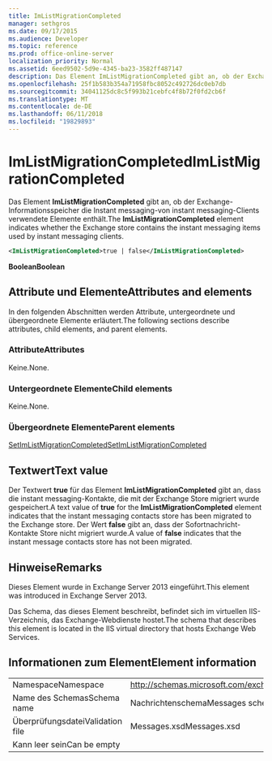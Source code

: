 ```yaml
---
title: ImListMigrationCompleted
manager: sethgros
ms.date: 09/17/2015
ms.audience: Developer
ms.topic: reference
ms.prod: office-online-server
localization_priority: Normal
ms.assetid: 6eed9502-5d9e-4345-ba23-3582ff487147
description: Das Element ImListMigrationCompleted gibt an, ob der Exchange-Informationsspeicher die instant messaging-Elemente von instant messaging-Clients verwendete enthält.
ms.openlocfilehash: 25f1b583b354a71958fbc8052c492726dc0eb7db
ms.sourcegitcommit: 34041125dc8c5f993b21cebfc4f8b72f0fd2cb6f
ms.translationtype: MT
ms.contentlocale: de-DE
ms.lasthandoff: 06/11/2018
ms.locfileid: "19829893"
---
```

# <a name="imlistmigrationcompleted"></a><span data-ttu-id="891cd-103">ImListMigrationCompleted</span><span class="sxs-lookup"><span data-stu-id="891cd-103">ImListMigrationCompleted</span></span>

<span data-ttu-id="891cd-104">Das Element **ImListMigrationCompleted** gibt an, ob der Exchange-Informationsspeicher die Instant messaging-von instant messaging-Clients verwendete Elemente enthält.</span><span class="sxs-lookup"><span data-stu-id="891cd-104">The **ImListMigrationCompleted** element indicates whether the Exchange store contains the instant messaging items used by instant messaging clients.</span></span> 
  
```XML
<ImListMigrationCompleted>true | false</ImListMigrationCompleted>
```

 <span data-ttu-id="891cd-105">**Boolean**</span><span class="sxs-lookup"><span data-stu-id="891cd-105">**Boolean**</span></span>
## <a name="attributes-and-elements"></a><span data-ttu-id="891cd-106">Attribute und Elemente</span><span class="sxs-lookup"><span data-stu-id="891cd-106">Attributes and elements</span></span>

<span data-ttu-id="891cd-107">In den folgenden Abschnitten werden Attribute, untergeordnete und übergeordnete Elemente erläutert.</span><span class="sxs-lookup"><span data-stu-id="891cd-107">The following sections describe attributes, child elements, and parent elements.</span></span>
  
### <a name="attributes"></a><span data-ttu-id="891cd-108">Attribute</span><span class="sxs-lookup"><span data-stu-id="891cd-108">Attributes</span></span>

<span data-ttu-id="891cd-109">Keine.</span><span class="sxs-lookup"><span data-stu-id="891cd-109">None.</span></span>
  
### <a name="child-elements"></a><span data-ttu-id="891cd-110">Untergeordnete Elemente</span><span class="sxs-lookup"><span data-stu-id="891cd-110">Child elements</span></span>

<span data-ttu-id="891cd-111">Keine.</span><span class="sxs-lookup"><span data-stu-id="891cd-111">None.</span></span>
  
### <a name="parent-elements"></a><span data-ttu-id="891cd-112">Übergeordnete Elemente</span><span class="sxs-lookup"><span data-stu-id="891cd-112">Parent elements</span></span>

[<span data-ttu-id="891cd-113">SetImListMigrationCompleted</span><span class="sxs-lookup"><span data-stu-id="891cd-113">SetImListMigrationCompleted</span></span>](setimlistmigrationcompleted.md)
  
## <a name="text-value"></a><span data-ttu-id="891cd-114">Textwert</span><span class="sxs-lookup"><span data-stu-id="891cd-114">Text value</span></span>

<span data-ttu-id="891cd-115">Der Textwert **true** für das Element **ImListMigrationCompleted** gibt an, dass die instant messaging-Kontakte, die mit der Exchange Store migriert wurde gespeichert.</span><span class="sxs-lookup"><span data-stu-id="891cd-115">A text value of **true** for the **ImListMigrationCompleted** element indicates that the instant messaging contacts store has been migrated to the Exchange store.</span></span> <span data-ttu-id="891cd-116">Der Wert **false** gibt an, dass der Sofortnachricht-Kontakte Store nicht migriert wurde.</span><span class="sxs-lookup"><span data-stu-id="891cd-116">A value of **false** indicates that the instant message contacts store has not been migrated.</span></span> 
  
## <a name="remarks"></a><span data-ttu-id="891cd-117">Hinweise</span><span class="sxs-lookup"><span data-stu-id="891cd-117">Remarks</span></span>

<span data-ttu-id="891cd-118">Dieses Element wurde in Exchange Server 2013 eingeführt.</span><span class="sxs-lookup"><span data-stu-id="891cd-118">This element was introduced in Exchange Server 2013.</span></span>
  
<span data-ttu-id="891cd-119">Das Schema, das dieses Element beschreibt, befindet sich im virtuellen IIS-Verzeichnis, das Exchange-Webdienste hostet.</span><span class="sxs-lookup"><span data-stu-id="891cd-119">The schema that describes this element is located in the IIS virtual directory that hosts Exchange Web Services.</span></span>
  
## <a name="element-information"></a><span data-ttu-id="891cd-120">Informationen zum Element</span><span class="sxs-lookup"><span data-stu-id="891cd-120">Element information</span></span>

|||
|:-----|:-----|
|<span data-ttu-id="891cd-121">Namespace</span><span class="sxs-lookup"><span data-stu-id="891cd-121">Namespace</span></span>  <br/> |http://schemas.microsoft.com/exchange/services/2006/messages  <br/> |
|<span data-ttu-id="891cd-122">Name des Schemas</span><span class="sxs-lookup"><span data-stu-id="891cd-122">Schema name</span></span>  <br/> |<span data-ttu-id="891cd-123">Nachrichtenschema</span><span class="sxs-lookup"><span data-stu-id="891cd-123">Messages schema</span></span>  <br/> |
|<span data-ttu-id="891cd-124">Überprüfungsdatei</span><span class="sxs-lookup"><span data-stu-id="891cd-124">Validation file</span></span>  <br/> |<span data-ttu-id="891cd-125">Messages.xsd</span><span class="sxs-lookup"><span data-stu-id="891cd-125">Messages.xsd</span></span>  <br/> |
|<span data-ttu-id="891cd-126">Kann leer sein</span><span class="sxs-lookup"><span data-stu-id="891cd-126">Can be empty</span></span>  <br/> ||
   

